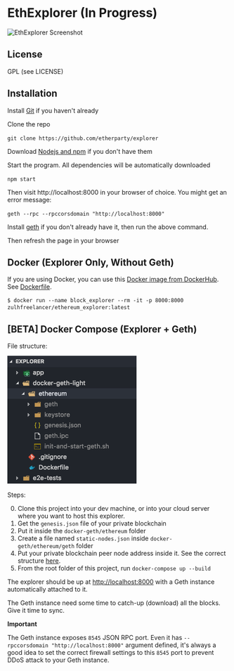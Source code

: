 # EthExplorer (In Progress)

![EthExplorer Screenshot](http://i.imgur.com/NHFYq0x.png)

## License

GPL (see LICENSE)

## Installation

Install [Git](https://git-scm.com/book/en/v2/Getting-Started-Installing-Git "Git installation") if you haven't already

Clone the repo

`git clone https://github.com/etherparty/explorer`

Download [Nodejs and npm](https://docs.npmjs.com/getting-started/installing-node "Nodejs install") if you don't have them

Start the program. All dependencies will be automatically downloaded

`npm start`

Then visit http://localhost:8000 in your browser of choice. You might get an error message:

`geth --rpc --rpccorsdomain "http://localhost:8000"`

Install [geth](https://github.com/ethereum/go-ethereum/wiki/Building-Ethereum "Geth install") if you don't already have it, then run the above command.

Then refresh the page in your browser

## Docker (Explorer Only, Without Geth)

If you are using Docker, you can use this [Docker image from DockerHub](https://hub.docker.com/r/zulhfreelancer/ethereum_explorer/). See [Dockerfile](Dockerfile).

```
$ docker run --name block_explorer --rm -it -p 8000:8000 zulhfreelancer/ethereum_explorer:latest
```

## [BETA] Docker Compose (Explorer + Geth)

File structure:

![](docs/docker-compose-tree.png)

Steps:

0. Clone this project into your dev machine, or into your cloud server where you want to host this explorer.
1. Get the `genesis.json` file of your private blockchain
2. Put it inside the `docker-geth/ethereum` folder
3. Create a file named `static-nodes.json` inside `docker-geth/ethereum/geth` folder
4. Put your private blockchain peer node address inside it. See the correct structure [here](https://github.com/ethereum/go-ethereum/wiki/Connecting-to-the-network#static-nodes).
5. From the root folder of this project, run `docker-compose up --build`

The explorer should be up at [http://localhost:8000](http://localhost:8000) with a Geth instance automatically attached to it.

The Geth instance need some time to catch-up (download) all the blocks. Give it time to sync.

**Important**

The Geth instance exposes `8545` JSON RPC port. Even it has `--rpccorsdomain "http://localhost:8000"` argument defined, it's always a good idea to set the correct firewall settings to this `8545` port to prevent DDoS attack to your Geth instance.
